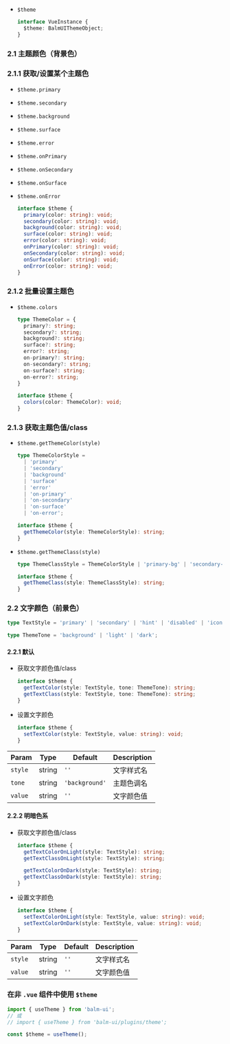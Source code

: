 - `$theme`

  ```ts
  interface VueInstance {
    $theme: BalmUIThemeObject;
  }
  ```

### 2.1 主题颜色（背景色）

### 2.1.1 获取/设置某个主题色

- `$theme.primary`
- `$theme.secondary`
- `$theme.background`
- `$theme.surface`
- `$theme.error`
- `$theme.onPrimary`
- `$theme.onSecondary`
- `$theme.onSurface`
- `$theme.onError`

  ```ts
  interface $theme {
    primary(color: string): void;
    secondary(color: string): void;
    background(color: string): void;
    surface(color: string): void;
    error(color: string): void;
    onPrimary(color: string): void;
    onSecondary(color: string): void;
    onSurface(color: string): void;
    onError(color: string): void;
  }
  ```

### 2.1.2 批量设置主题色

- `$theme.colors`

  ```ts
  type ThemeColor = {
    primary?: string;
    secondary?: string;
    background?: string;
    surface?: string;
    error?: string;
    on-primary?: string;
    on-secondary?: string;
    on-surface?: string;
    on-error?: string;
  }

  interface $theme {
    colors(color: ThemeColor): void;
  }
  ```

### 2.1.3 获取主题色值/class

- `$theme.getThemeColor(style)`

  ```ts
  type ThemeColorStyle =
    | 'primary'
    | 'secondary'
    | 'background'
    | 'surface'
    | 'error'
    | 'on-primary'
    | 'on-secondary'
    | 'on-surface'
    | 'on-error';

  interface $theme {
    getThemeColor(style: ThemeColorStyle): string;
  }
  ```

- `$theme.getThemeClass(style)`

  ```ts
  type ThemeClassStyle = ThemeColorStyle | 'primary-bg' | 'secondary-bg';

  interface $theme {
    getThemeClass(style: ThemeClassStyle): string;
  }
  ```

### 2.2 文字颜色（前景色）

```ts
type TextStyle = 'primary' | 'secondary' | 'hint' | 'disabled' | 'icon';

type ThemeTone = 'background' | 'light' | 'dark';
```

#### 2.2.1 默认

- 获取文字颜色值/class

  ```ts
  interface $theme {
    getTextColor(style: TextStyle, tone: ThemeTone): string;
    getTextClass(style: TextStyle, tone: ThemeTone): string;
  }
  ```

- 设置文字颜色

  ```ts
  interface $theme {
    setTextColor(style: TextStyle, value: string): void;
  }
  ```

| Param   | Type   | Default        | Description |
| ------- | ------ | -------------- | ----------- |
| `style` | string | `''`           | 文字样式名  |
| `tone`  | string | `'background'` | 主题色调名  |
| `value` | string | `''`           | 文字颜色值  |

#### 2.2.2 明暗色系

- 获取文字颜色值/class

  ```ts
  interface $theme {
    getTextColorOnLight(style: TextStyle): string;
    getTextClassOnLight(style: TextStyle): string;

    getTextColorOnDark(style: TextStyle): string;
    getTextClassOnDark(style: TextStyle): string;
  }
  ```

- 设置文字颜色

  ```ts
  interface $theme {
    setTextColorOnLight(style: TextStyle, value: string): void;
    setTextColorOnDark(style: TextStyle, value: string): void;
  }
  ```

| Param   | Type   | Default | Description |
| ------- | ------ | ------- | ----------- |
| `style` | string | `''`    | 文字样式名  |
| `value` | string | `''`    | 文字颜色值  |

### 在非 `.vue` 组件中使用 `$theme`

```js
import { useTheme } from 'balm-ui';
// 或
// import { useTheme } from 'balm-ui/plugins/theme';

const $theme = useTheme();
```
